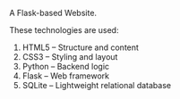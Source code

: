 A Flask-based Website.

These technologies are used:

1. HTML5 – Structure and content  
2. CSS3 – Styling and layout  
3. Python – Backend logic  
4. Flask – Web framework  
5. SQLite – Lightweight relational database
